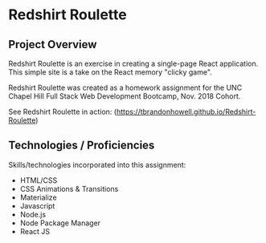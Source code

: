 # Redshirt Roulette

## Project Overview

Redshirt Roulette is an exercise in creating a single-page React application. This simple site is a take on the React memory "clicky game".

Redshirt Roulette was created as a homework assignment for the UNC Chapel Hill Full Stack Web Development Bootcamp, Nov. 2018 Cohort.

See Redshirt Roulette in action: (https://tbrandonhowell.github.io/Redshirt-Roulette)

## Technologies / Proficiencies

Skills/technologies incorporated into this assignment:
* HTML/CSS 
* CSS Animations & Transitions
* Materialize
* Javascript
* Node.js
* Node Package Manager
* React JS